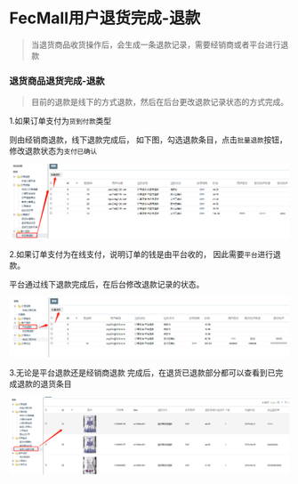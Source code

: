 FecMall用户退货完成-退款
===============

> 当退货商品收货操作后，会生成一条退款记录，需要经销商或者平台进行退款

### 退货商品退货完成-退款

> 目前的退款是线下的方式退款，然后在后台更改退款记录状态的方式完成。

1.如果订单支付为`货到付款`类型

则由经销商退款，线下退款完成后，
如下图，勾选退款条目，点击`批量退款`按钮，修改退款状态为`支付已确认`

![xx](images/aftersale-14.png)




2.如果订单支付为在线支付，说明订单的钱是由平台收的，
因此需要`平台`进行退款。

平台通过线下退款完成后，在后台修改退款记录的状态。

![xx](images/aftersale-16.png)


3.无论是平台退款还是经销商退款
完成后，在退货已退款部分都可以查看到已完成退款的退货条目

![xx](images/aftersale-15.png)

















